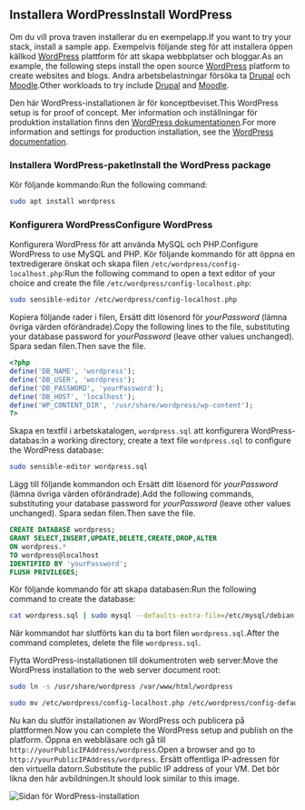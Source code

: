 ## <a name="install-wordpress"></a><span data-ttu-id="7994a-101">Installera WordPress</span><span class="sxs-lookup"><span data-stu-id="7994a-101">Install WordPress</span></span>

<span data-ttu-id="7994a-102">Om du vill prova traven installerar du en exempelapp.</span><span class="sxs-lookup"><span data-stu-id="7994a-102">If you want to try your stack, install a sample app.</span></span> <span data-ttu-id="7994a-103">Exempelvis följande steg för att installera öppen källkod [WordPress](https://wordpress.org/) plattform för att skapa webbplatser och bloggar.</span><span class="sxs-lookup"><span data-stu-id="7994a-103">As an example, the following steps install the open source [WordPress](https://wordpress.org/) platform to create websites and blogs.</span></span> <span data-ttu-id="7994a-104">Andra arbetsbelastningar försöka ta [Drupal](http://www.drupal.org) och [Moodle](https://moodle.org/).</span><span class="sxs-lookup"><span data-stu-id="7994a-104">Other workloads to try include [Drupal](http://www.drupal.org) and [Moodle](https://moodle.org/).</span></span> 

<span data-ttu-id="7994a-105">Den här WordPress-installationen är för konceptbeviset.</span><span class="sxs-lookup"><span data-stu-id="7994a-105">This WordPress setup is for proof of concept.</span></span> <span data-ttu-id="7994a-106">Mer information och inställningar för produktion installation finns den [WordPress dokumentationen](https://codex.wordpress.org/Main_Page).</span><span class="sxs-lookup"><span data-stu-id="7994a-106">For more information and settings for production installation, see the [WordPress documentation](https://codex.wordpress.org/Main_Page).</span></span> 



### <a name="install-the-wordpress-package"></a><span data-ttu-id="7994a-107">Installera WordPress-paket</span><span class="sxs-lookup"><span data-stu-id="7994a-107">Install the WordPress package</span></span>

<span data-ttu-id="7994a-108">Kör följande kommando:</span><span class="sxs-lookup"><span data-stu-id="7994a-108">Run the following command:</span></span>

```bash
sudo apt install wordpress
```

### <a name="configure-wordpress"></a><span data-ttu-id="7994a-109">Konfigurera WordPress</span><span class="sxs-lookup"><span data-stu-id="7994a-109">Configure WordPress</span></span>

<span data-ttu-id="7994a-110">Konfigurera WordPress för att använda MySQL och PHP.</span><span class="sxs-lookup"><span data-stu-id="7994a-110">Configure WordPress to use MySQL and PHP.</span></span> <span data-ttu-id="7994a-111">Kör följande kommando för att öppna en textredigerare önskat och skapa filen `/etc/wordpress/config-localhost.php`:</span><span class="sxs-lookup"><span data-stu-id="7994a-111">Run the following command to open a text editor of your choice and create the file `/etc/wordpress/config-localhost.php`:</span></span>

```bash
sudo sensible-editor /etc/wordpress/config-localhost.php
```
<span data-ttu-id="7994a-112">Kopiera följande rader i filen, Ersätt ditt lösenord för *yourPassword* (lämna övriga värden oförändrade).</span><span class="sxs-lookup"><span data-stu-id="7994a-112">Copy the following lines to the file, substituting your database password for *yourPassword* (leave other values unchanged).</span></span> <span data-ttu-id="7994a-113">Spara sedan filen.</span><span class="sxs-lookup"><span data-stu-id="7994a-113">Then save the file.</span></span>

```php
<?php
define('DB_NAME', 'wordpress');
define('DB_USER', 'wordpress');
define('DB_PASSWORD', 'yourPassword');
define('DB_HOST', 'localhost');
define('WP_CONTENT_DIR', '/usr/share/wordpress/wp-content');
?>
```

<span data-ttu-id="7994a-114">Skapa en textfil i arbetskatalogen, `wordpress.sql` att konfigurera WordPress-databas:</span><span class="sxs-lookup"><span data-stu-id="7994a-114">In a working directory, create a text file `wordpress.sql` to configure the WordPress database:</span></span> 

```bash
sudo sensible-editor wordpress.sql
```

<span data-ttu-id="7994a-115">Lägg till följande kommandon och Ersätt ditt lösenord för *yourPassword* (lämna övriga värden oförändrade).</span><span class="sxs-lookup"><span data-stu-id="7994a-115">Add the following commands, substituting your database password for *yourPassword* (leave other values unchanged).</span></span> <span data-ttu-id="7994a-116">Spara sedan filen.</span><span class="sxs-lookup"><span data-stu-id="7994a-116">Then save the file.</span></span>

```sql
CREATE DATABASE wordpress;
GRANT SELECT,INSERT,UPDATE,DELETE,CREATE,DROP,ALTER
ON wordpress.*
TO wordpress@localhost
IDENTIFIED BY 'yourPassword';
FLUSH PRIVILEGES;
```


<span data-ttu-id="7994a-117">Kör följande kommando för att skapa databasen:</span><span class="sxs-lookup"><span data-stu-id="7994a-117">Run the following command to create the database:</span></span>

```bash
cat wordpress.sql | sudo mysql --defaults-extra-file=/etc/mysql/debian.cnf
```

<span data-ttu-id="7994a-118">När kommandot har slutförts kan du ta bort filen `wordpress.sql`.</span><span class="sxs-lookup"><span data-stu-id="7994a-118">After the command completes, delete the file `wordpress.sql`.</span></span>

<span data-ttu-id="7994a-119">Flytta WordPress-installationen till dokumentroten web server:</span><span class="sxs-lookup"><span data-stu-id="7994a-119">Move the WordPress installation to the web server document root:</span></span>

```bash
sudo ln -s /usr/share/wordpress /var/www/html/wordpress

sudo mv /etc/wordpress/config-localhost.php /etc/wordpress/config-default.php
```

<span data-ttu-id="7994a-120">Nu kan du slutför installationen av WordPress och publicera på plattformen.</span><span class="sxs-lookup"><span data-stu-id="7994a-120">Now you can complete the WordPress setup and publish on the platform.</span></span> <span data-ttu-id="7994a-121">Öppna en webbläsare och gå till `http://yourPublicIPAddress/wordpress`.</span><span class="sxs-lookup"><span data-stu-id="7994a-121">Open a browser and go to `http://yourPublicIPAddress/wordpress`.</span></span> <span data-ttu-id="7994a-122">Ersätt offentliga IP-adressen för den virtuella datorn.</span><span class="sxs-lookup"><span data-stu-id="7994a-122">Substitute the public IP address of your VM.</span></span> <span data-ttu-id="7994a-123">Det bör likna den här avbildningen.</span><span class="sxs-lookup"><span data-stu-id="7994a-123">It should look similar to this image.</span></span>

![Sidan för WordPress-installation](./media/virtual-machines-linux-tutorial-wordpress/wordpressstartpage.png)